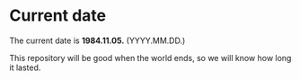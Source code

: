 # Current date

The current date is **1984.11.05.** (YYYY.MM.DD.)

This repository will be good when the world ends, so we will know how long it lasted.